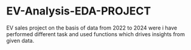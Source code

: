# EV-Analysis-EDA-PROJECT
EV sales project on the basis of data from 2022 to 2024 were i have performed different task and used functions which drives insights from given data.
